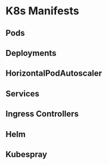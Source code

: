 # K8s Manifests

## Pods

## Deployments

## HorizontalPodAutoscaler 

## Services

## Ingress Controllers

## Helm

## Kubespray
